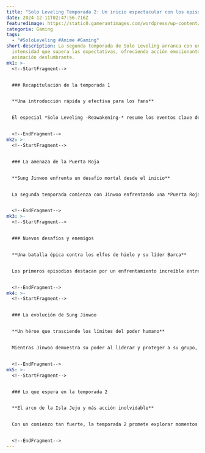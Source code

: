 ```yaml
---
title: "Solo Leveling Temporada 2: Un inicio espectacular con los episodios 1 y 2"
date: 2024-12-11T02:47:56.716Z
featuredimage: https://static0.gamerantimages.com/wordpress/wp-content/uploads/2024/12/solo-leveling-reawakening-poster.jpg?q=70&fit=crop&w=1140&h=&dpr=1
categoria: Gaming
tags:
  - "#SoloLeveling #Anime #Gaming"
short-description: La segunda temporada de Solo Leveling arranca con una
  intensidad que supera las expectativas, ofreciendo acción emocionante y una
  animación deslumbrante.
mk1: >-
  <!--StartFragment-->


  ### Recapitulación de la temporada 1


  **Una introducción rápida y efectiva para los fans**


  El especial *Solo Leveling -Reawakening-* resume los eventos clave de la primera temporada en una hora, preparando a los espectadores para el inicio de la segunda temporada. Aunque elimina partes introductorias y explicativas, sirve como una excelente manera de refrescar la memoria de los fans antes de adentrarse en nuevas aventuras.


  <!--EndFragment-->
mk2: >-
  <!--StartFragment-->


  ### La amenaza de la Puerta Roja


  **Sung Jinwoo enfrenta un desafío mortal desde el inicio**


  La segunda temporada comienza con Jinwoo enfrentando una *Puerta Roja*, un portal que transporta a los cazadores a una dimensión hostil llena de enemigos de alto rango. En este entorno mortal, Jinwoo demuestra su crecimiento y habilidades mientras protege a los cazadores más débiles, incluyendo a Han Song Yi, una cazadora de rango E que lo acompaña en esta misión.


  <!--EndFragment-->
mk3: >-
  <!--StartFragment-->


  ### Nuevos desafíos y enemigos


  **Una batalla épica contra los elfos de hielo y su líder Barca**


  Los primeros episodios destacan por un enfrentamiento increíble entre Jinwoo y Barca, el líder de los elfos de hielo. Esta batalla no solo resalta el crecimiento de Jinwoo, sino que introduce a los fans a un nuevo tipo de enemigo: monstruos con inteligencia y personalidad, lo que agrega una capa adicional de complejidad al universo de *Solo Leveling*.


  <!--EndFragment-->
mk4: >-
  <!--StartFragment-->


  ### La evolución de Sung Jinwoo


  **Un héroe que trasciende los límites del poder humano**


  Mientras Jinwoo demuestra su poder al liderar y proteger a su grupo, también enfrenta sus propias limitaciones al no poder extraer la sombra de Barca. Este momento de fracaso añade profundidad a su personaje y establece un tono emocionante para el resto de la temporada.


  <!--EndFragment-->
mk5: >-
  <!--StartFragment-->


  ### Lo que espera en la temporada 2


  **El arco de la Isla Jeju y más acción inolvidable**


  Con un comienzo tan fuerte, la temporada 2 promete explorar momentos icónicos como el arco de la Isla Jeju, uno de los más esperados por los fans. Si los primeros episodios son un indicador, esta temporada superará las expectativas tanto en narrativa como en animación.


  <!--EndFragment-->
---
```

